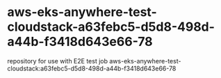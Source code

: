 # aws-eks-anywhere-test-cloudstack-a63febc5-d5d8-498d-a44b-f3418d643e66-78
repository for use with E2E test job aws-eks-anywhere-test-cloudstack:a63febc5-d5d8-498d-a44b-f3418d643e66-78
